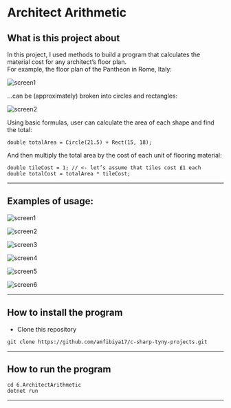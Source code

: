Architect Arithmetic
==============

## What is this project about

In this project, I used methods to build a program that calculates the material cost for any architect’s floor plan.   
For example, the floor plan of the Pantheon in Rome, Italy:

![screen1](https://i.postimg.cc/JhyND2cL/Screenshot-2022-08-03-at-14-44-26.png)  

…can be (approximately) broken into circles and rectangles:  

![screen2](https://i.postimg.cc/cHynK4LR/Screenshot-2022-08-03-at-14-44-36.png)  

Using basic formulas, user can calculate the area of each shape and find the total:  

```
double totalArea = Circle(21.5) + Rect(15, 18);
```  

And then multiply the total area by the cost of each unit of flooring material:  

```
double tileCost = 1; // <- let’s assume that tiles cost ₤1 each
double totalCost = totalArea * tileCost;
```

---

## Examples of usage:

![screen1](https://i.postimg.cc/mkx1Vhbr/Screenshot-2022-08-03-at-17-27-13.png)  

![screen2](https://i.postimg.cc/Y0kYMjTs/Screenshot-2022-08-03-at-17-47-16.png)  

![screen3](https://i.postimg.cc/QtgjGMQC/Screenshot-2022-08-03-at-17-27-27.png)  

![screen4](https://i.postimg.cc/VvDrwgqJ/Screenshot-2022-08-03-at-17-49-18.png)  

![screen5](https://i.postimg.cc/50JM3MhV/Screenshot-2022-08-03-at-17-31-32.png)   

![screen6](https://i.postimg.cc/Njy9h150/Screenshot-2022-08-03-at-17-49-32.png)   


---

## How to install the program

- Clone this repository 

```
git clone https://github.com/amfibiya17/c-sharp-tyny-projects.git
```

---

## How to run the program

```
cd 6.ArchitectArithmetic
dotnet run
```

---